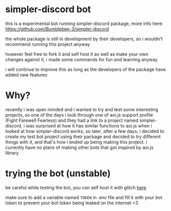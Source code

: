 # simpler-discord bot
this is a experimental bot running simpler-discord package, 
more info here: https://github.com/Bumblebee-3/simpler-discord

the whole package is still in development by their developers, so i wouldn't recommend running this project anyway

however feel free to fork it and self host it as well as  make your own changes against it, i made some commands for fun and learning anyway

i will continue to improve this as long as the developers of the package have added new features

# Why?
recently i was open minded and i wanted to try and test some interesting projects, so one of the days i look through one of aoi.js support profile (Fight Farewell Fearless) and they had a link to a project named simpler-discord, i was surprised at how it has similar functions to aoi.js when i looked at how simpler-discord works, so later, after a few days, i decided to create my test bot project using their package and decided to try different things with it, and that's how i ended up being making this project. i currently have no plans of making other bots that got inspired by aoi.js library

# trying the bot (unstable)
be careful while testing the bot, you can self host it with glitch [here](https://glitch.com/edit/#!/remix/simpler-discord-bot)

make sure to add a variable named `TOKEN` in .env file and fill it with your bot token to prevent your bot token being leaked on the internet <3
